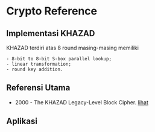 # Crypto Reference

## Implementasi KHAZAD

KHAZAD terdiri atas 8 round masing-masing memiliki 

    - 8-bit to 8-bit S-box parallel lookup;
    - linear transformation;
    - round key addition.

## Referensi Utama

* 2000 - The KHAZAD Legacy-Level Block Cipher. [lihat](2000.rijmen_barreto.pdf)

## Aplikasi